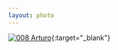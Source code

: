 ```yaml
---
layout: photo
---
```


[![008 Arturo](https://c1.staticflickr.com/1/444/19279175925_7f56f178d3_c.jpg)](https://www.flickr.com/photos/131440297@N08/19279175925/){:target="_blank"}
